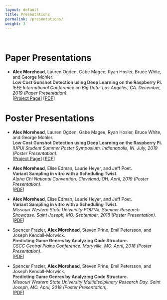 ```yaml
---
layout: default
title: Presentations
permalink: /presentations/
weight: 3
---
```


&nbsp;

# **Paper Presentations**

- **Alex Morehead**, Lauren Ogden, Gabe Magee, Ryan Hosler, Bruce White, and George Mohler.<br/>
**<span style="color: #444444">Low Cost Gunshot Detection using Deep Learning on the Raspberry Pi.</span>**<br/>
<em>IEEE International Conference on Big Data. Los Angeles, CA. December, 2019 (Paper Presentation).</em><br/>
[<a target='_blank' rel='noopener noreferrer' href="https://www.researchgate.net/project/Low-Cost-Gunshot-Detection-using-Deep-Learning-on-the-Raspberry-Pi" >Project Page</a>] [<a target='_blank' rel='noopener noreferrer' href="https://ieeexplore.ieee.org/abstract/document/9006456" >PDF</a>]

# **Poster Presentations**

- **Alex Morehead**, Lauren Ogden, Gabe Magee, Ryan Hosler, Bruce White, and George Mohler.<br/>
**<span style="color: #444444">Low Cost Gunshot Detection using Deep Learning on the Raspberry Pi.</span>**<br/>
<em>IUPUI Student Summer Poster Symposium. Indianapolis, IN. July, 2019 (Poster Presentation).</em><br/>
[<a target='_blank' rel='noopener noreferrer' href="https://www.researchgate.net/project/Low-Cost-Gunshot-Detection-using-Deep-Learning-on-the-Raspberry-Pi" >Project Page</a>] [<a target='_blank' rel='noopener noreferrer' href="https://amorehead.github.io/assets/pdf/Low%20Cost%20Gunshot%20Detection%20using%20Deep%20Learning%20on%20the%20Raspberry%20Pi.pdf" >PDF</a>]

- **Alex Morehead**, Elise Edman, Laurie Heyer, and Jeff Poet.<br/>
**<span style="color: #444444">Variant Sampling in vitro with a Scheduling Twist.</span>**<br/>
<em>Alpha Chi National Convention. Cleveland, OH. April, 2019 (Poster Presentation).</em><br/>
[<a target='_blank' rel='noopener noreferrer' href="https://amorehead.github.io/assets/pdf/Variant%20Sampling%20in%20Vitro%20with%20a%20Scheduling%20Twist.pdf" >PDF</a>]

- **Alex Morehead**, Elise Edman, Laurie Heyer, and Jeff Poet.<br/>
**<span style="color: #444444">Variant Sampling in vitro with a Scheduling Twist.</span>**<br/>
<em>Missouri Western State University PORTAL Summer Research Showcase. Saint Joseph, MO. September, 2018 (Poster Presentation).</em><br/>
[<a target='_blank' rel='noopener noreferrer' href="https://amorehead.github.io/assets/pdf/Variant%20Sampling%20in%20Vitro%20with%20a%20Scheduling%20Twist.pdf" >PDF</a>]

- Spencer Frazier, **Alex Morehead**, Steven Prine, Emil Petersson, and Joseph Kendall-Morwick.<br/>
**<span style="color: #444444">Predicting Game Genres by Analyzing Code Structure.</span>**<br/>
<em>CSCC Central Plains Conference. Maryville, MO. April, 2018 (Poster Presentation).</em><br/>
[<a target='_blank' rel='noopener noreferrer' href="https://amorehead.github.io/assets/pdf/CCSC%20Graph%20ML%20Student%20Research%20Poster.pdf" >PDF</a>]

- Spencer Frazier, **Alex Morehead**, Steven Prine, Emil Petersson, and Joseph Kendall-Morwick.<br/>
**<span style="color: #444444">Predicting Game Genres by Analyzing Code Structure.</span>**<br/>
<em>Missouri Western State University Multidisciplinary Research Day. Saint Joseph, MO. April, 2018 (Poster Presentation).</em><br/>
[<a target='_blank' rel='noopener noreferrer' href="https://amorehead.github.io/assets/pdf/CCSC%20Graph%20ML%20Student%20Research%20Poster.pdf" >PDF</a>]
